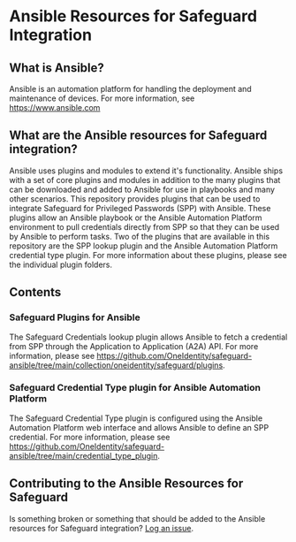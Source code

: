 # Ansible Resources for Safeguard Integration

## What is Ansible?

Ansible is an automation platform for handling the deployment and maintenance of devices. For more information, see <https://www.ansible.com>

## What are the Ansible resources for Safeguard integration?

Ansible uses plugins and modules to extend it's functionality. Ansible ships with a set of core plugins and modules in addition to the many plugins that can be downloaded and added to Ansible for use in playbooks and many other scenarios. This repository provides plugins that can be used to integrate Safeguard for Privileged Passwords (SPP) with Ansible. These plugins allow an Ansible playbook or the Ansible Automation Platform environment to pull credentials directly from SPP so that they can be used by Ansible to perform tasks. Two of the plugins that are available in this repository are the SPP lookup plugin and the Ansible Automation Platform credential type plugin. For more information about these plugins, please see the individual plugin folders.

## Contents

### Safeguard Plugins for Ansible

The Safeguard Credentials lookup plugin allows Ansible to fetch a credential from SPP through the Application to Application (A2A) API. For more information, please see <https://github.com/OneIdentity/safeguard-ansible/tree/main/collection/oneidentity/safeguard/plugins>.

### Safeguard Credential Type plugin for Ansible Automation Platform

The Safeguard Credential Type plugin is configured using the Ansible Automation Platform web interface and allows Ansible to define an SPP credential. For more information, please see <https://github.com/OneIdentity/safeguard-ansible/tree/main/credential_type_plugin>.

## Contributing to the Ansible Resources for Safeguard

Is something broken or something that should be added to the Ansible resources for Safeguard integration? [Log an issue](https://github.com/OneIdentity/safeguard-ansible/issues).
